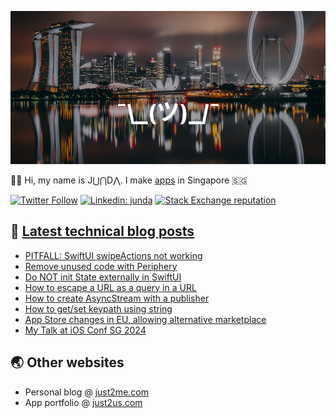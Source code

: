 [![](https://github.com/samwize/samwize/blob/master/singapore.jpg?raw=true)](https://just2me.com/about)

👋🏻 Hi, my name is J⋃⋂D⋀. I make [apps](https://just2us.com/apps) in Singapore 🇸🇬

[![Twitter Follow](https://img.shields.io/twitter/follow/samwize?label=Follow)](https://twitter.com/samwize)
[![Linkedin: junda](https://img.shields.io/badge/-Junda-blue?style=flat-square&logo=Linkedin&logoColor=white&link=https://www.linkedin.com/in/junda/)](https://www.linkedin.com/in/junda/)
[![Stack Exchange reputation](https://img.shields.io/stackexchange/stackoverflow/r/242682)](https://stackoverflow.com/users/242682/samwize)

## 📕 [Latest technical blog posts](https://samwize.com)

<!-- BLOG-POST-LIST:START -->
- [PITFALL: SwiftUI swipeActions not working](https://samwize.com/2024/06/09/pitfall-swiftui-swipeactions-not-working/)
- [Remove unused code with Periphery](https://samwize.com/2024/05/30/remove-unused-code-with-periphery/)
- [Do NOT init State externally in SwiftUI](https://samwize.com/2024/05/08/do-not-init-state-externally-in-swiftui-view/)
- [How to escape a URL as a query in a URL](https://samwize.com/2024/05/07/how-to-escape-a-url-as-a-query-in-a-url/)
- [How to create AsyncStream with a publisher](https://samwize.com/2024/05/06/how-to-create-asyncstream-with-a-publisher/)
- [How to get/set keypath using string](https://samwize.com/2024/04/01/how-to-get-set-keypath-using-string/)
- [App Store changes in EU, allowing alternative marketplace](https://samwize.com/2024/01/26/app-store-changes-in-eu-allowing-alternative-marketplace/)
- [My Talk at iOS Conf SG 2024](https://samwize.com/2024/01/18/my-talk-at-ios-conf-sg-2024/)
<!-- BLOG-POST-LIST:END -->

## 🌏 Other websites

- Personal blog @ [just2me.com](https://just2me.com)
- App portfolio @ [just2us.com](https://just2us.com)
